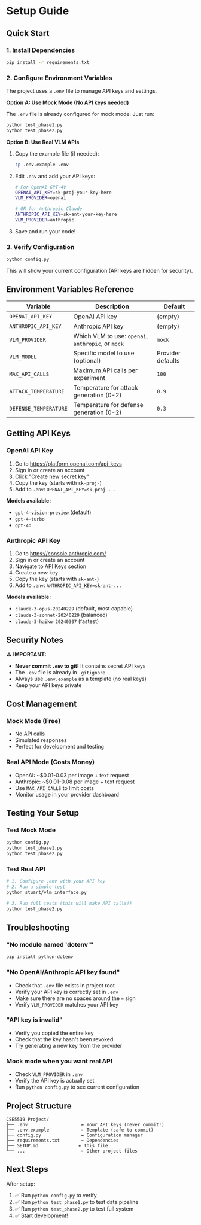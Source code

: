 # Setup Guide

## Quick Start

### 1. Install Dependencies

```bash
pip install -r requirements.txt
```

### 2. Configure Environment Variables

The project uses a `.env` file to manage API keys and settings.

**Option A: Use Mock Mode (No API keys needed)**

The `.env` file is already configured for mock mode. Just run:

```bash
python test_phase1.py
python test_phase2.py
```

**Option B: Use Real VLM APIs**

1. Copy the example file (if needed):
   ```bash
   cp .env.example .env
   ```

2. Edit `.env` and add your API keys:
   ```bash
   # For OpenAI GPT-4V
   OPENAI_API_KEY=sk-proj-your-key-here
   VLM_PROVIDER=openai

   # OR for Anthropic Claude
   ANTHROPIC_API_KEY=sk-ant-your-key-here
   VLM_PROVIDER=anthropic
   ```

3. Save and run your code!

### 3. Verify Configuration

```bash
python config.py
```

This will show your current configuration (API keys are hidden for security).

## Environment Variables Reference

| Variable | Description | Default |
|----------|-------------|---------|
| `OPENAI_API_KEY` | OpenAI API key | (empty) |
| `ANTHROPIC_API_KEY` | Anthropic API key | (empty) |
| `VLM_PROVIDER` | Which VLM to use: `openai`, `anthropic`, or `mock` | `mock` |
| `VLM_MODEL` | Specific model to use (optional) | Provider defaults |
| `MAX_API_CALLS` | Maximum API calls per experiment | `100` |
| `ATTACK_TEMPERATURE` | Temperature for attack generation (0-2) | `0.9` |
| `DEFENSE_TEMPERATURE` | Temperature for defense generation (0-2) | `0.3` |

## Getting API Keys

### OpenAI API Key

1. Go to https://platform.openai.com/api-keys
2. Sign in or create an account
3. Click "Create new secret key"
4. Copy the key (starts with `sk-proj-`)
5. Add to `.env`: `OPENAI_API_KEY=sk-proj-...`

**Models available:**
- `gpt-4-vision-preview` (default)
- `gpt-4-turbo`
- `gpt-4o`

### Anthropic API Key

1. Go to https://console.anthropic.com/
2. Sign in or create an account
3. Navigate to API Keys section
4. Create a new key
5. Copy the key (starts with `sk-ant-`)
6. Add to `.env`: `ANTHROPIC_API_KEY=sk-ant-...`

**Models available:**
- `claude-3-opus-20240229` (default, most capable)
- `claude-3-sonnet-20240229` (balanced)
- `claude-3-haiku-20240307` (fastest)

## Security Notes

⚠️ **IMPORTANT:**
- **Never commit `.env` to git!** It contains secret API keys
- The `.env` file is already in `.gitignore`
- Always use `.env.example` as a template (no real keys)
- Keep your API keys private

## Cost Management

### Mock Mode (Free)
- No API calls
- Simulated responses
- Perfect for development and testing

### Real API Mode (Costs Money)
- OpenAI: ~$0.01-0.03 per image + text request
- Anthropic: ~$0.01-0.08 per image + text request
- Use `MAX_API_CALLS` to limit costs
- Monitor usage in your provider dashboard

## Testing Your Setup

### Test Mock Mode
```bash
python config.py
python test_phase1.py
python test_phase2.py
```

### Test Real API
```bash
# 1. Configure .env with your API key
# 2. Run a simple test
python stuart/vlm_interface.py

# 3. Run full tests (this will make API calls!)
python test_phase2.py
```

## Troubleshooting

### "No module named 'dotenv'"
```bash
pip install python-dotenv
```

### "No OpenAI/Anthropic API key found"
- Check that `.env` file exists in project root
- Verify your API key is correctly set in `.env`
- Make sure there are no spaces around the `=` sign
- Verify `VLM_PROVIDER` matches your API key

### "API key is invalid"
- Verify you copied the entire key
- Check that the key hasn't been revoked
- Try generating a new key from the provider

### Mock mode when you want real API
- Check `VLM_PROVIDER` in `.env`
- Verify the API key is actually set
- Run `python config.py` to see current configuration

## Project Structure

```
CSE5519 Project/
├── .env                    ← Your API keys (never commit!)
├── .env.example            ← Template (safe to commit)
├── config.py               ← Configuration manager
├── requirements.txt        ← Dependencies
├── SETUP.md               ← This file
└── ...                     ← Other project files
```

## Next Steps

After setup:
1. ✅ Run `python config.py` to verify
2. ✅ Run `python test_phase1.py` to test data pipeline
3. ✅ Run `python test_phase2.py` to test full system
4. ✅ Start development!
